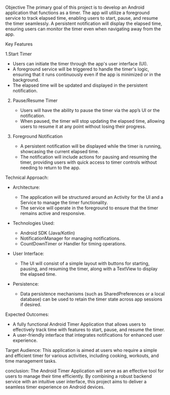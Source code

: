 
Objective
The primary goal of this project is to develop an Android application that functions as a timer. The app will utilize a foreground service to track elapsed time, enabling users to start, pause, and resume the timer seamlessly. A persistent notification will display the elapsed time, ensuring users can monitor the timer even when navigating away from the app.

Key Features

1.Start Timer
   - Users can initiate the timer through the app's user interface (UI).
   - A foreground service will be triggered to handle the timer's logic, ensuring that it runs continuously even if the app is minimized or in the background.
   - The elapsed time will be updated and displayed in the persistent notification.

2. Pause/Resume Timer
   - Users will have the ability to pause the timer via the app’s UI or the notification.
   - When paused, the timer will stop updating the elapsed time, allowing users to resume it at any point without losing their progress.

3. Foreground Notification
   - A persistent notification will be displayed while the timer is running, showcasing the current elapsed time.
   - The notification will include actions for pausing and resuming the timer, providing users with quick access to timer controls without needing to return to the app.

Technical Approach:
- Architecture:
  - The application will be structured around an Activity for the UI and a Service to manage the timer functionality.
  - The service will operate in the foreground to ensure that the timer remains active and responsive.

- Technologies Used:
  - Android SDK (Java/Kotlin)
  - NotificationManager for managing notifications.
  - CountDownTimer or Handler for timing operations.

- User Interface:
  - The UI will consist of a simple layout with buttons for starting, pausing, and resuming the timer, along with a TextView to display the elapsed time.

- Persistence:
  - Data persistence mechanisms (such as SharedPreferences or a local database) can be used to retain the timer state across app sessions if desired.

Expected Outcomes:
- A fully functional Android Timer Application that allows users to effectively track time with features to start, pause, and resume the timer.
- A user-friendly interface that integrates notifications for enhanced user experience.

Target Audience:
This application is aimed at users who require a simple and efficient timer for various activities, including cooking, workouts, and time management tasks.


conclusion:
The Android Timer Application will serve as an effective tool for users to manage their time efficiently. By combining a robust backend service with an intuitive user interface, this project aims to deliver a seamless timer experience on Android devices.
